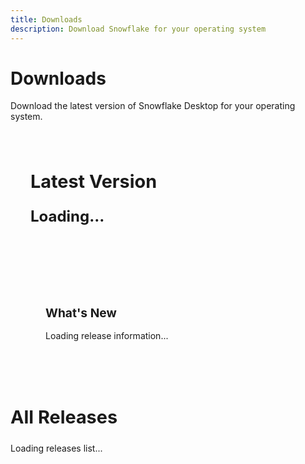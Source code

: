 ```yaml
---
title: Downloads
description: Download Snowflake for your operating system
---
```


# Downloads

Download the latest version of Snowflake Desktop for your operating system.

<div class="download-section">
  <div class="latest-release">
    <h2>Latest Version</h2>
    <div class="release-info">
      <div class="version-info">
        <span class="version" id="latest-version">Loading...</span>
        <span class="release-date" id="latest-date"></span>
      </div>
      <div class="download-buttons">
        <a href="#" class="btn btn-primary" id="download-windows" style="display: none;">
          <i class="icon">💻</i>
          Windows
        </a>
        <a href="#" class="btn btn-primary" id="download-linux" style="display: none;">
          <i class="icon">🐧</i>
          Linux
        </a>
        <a href="#" class="btn btn-primary" id="download-macos" style="display: none;">
          <i class="icon">🍎</i>
          macOS
        </a>
      </div>
      <div class="additional-downloads">
        <div class="platform-group" id="windows-group" style="display: none;">
          <h4>Windows</h4>
          <div class="download-links">
            <a href="#" class="download-link" id="download-windows-msi" style="display: none;">MSI Installer</a>
          </div>
        </div>
        <div class="platform-group" id="linux-group" style="display: none;">
          <h4>Linux</h4>
          <div class="download-links">
            <a href="#" class="download-link" id="download-linux-deb" style="display: none;">DEB Package</a>
            <a href="#" class="download-link" id="download-linux-rpm" style="display: none;">RPM Package</a>
          </div>
        </div>
      </div>
    </div>
    <div class="release-notes">
      <h3>What's New</h3>
      <div id="release-notes-content">Loading release information...</div>
    </div>
  </div>

  <div class="all-releases">
    <h2>All Releases</h2>
    <div id="all-releases-content">
      <p>Loading releases list...</p>
    </div>
  </div>
</div>

<script>
// Check if we're in the browser
if (typeof window !== 'undefined' && typeof document !== 'undefined') {
  // GitHub API endpoints
  const GITHUB_API_BASE = 'https://api.github.com/repos/ikloster03/snowflake-desktop';
  const LATEST_RELEASE_URL = `${GITHUB_API_BASE}/releases/latest`;
  const ALL_RELEASES_URL = `${GITHUB_API_BASE}/releases`;

  // Function to fetch latest release
  async function fetchLatestRelease() {
    try {
      const response = await fetch(LATEST_RELEASE_URL);
      if (!response.ok) {
        throw new Error(`HTTP error! status: ${response.status}`);
      }
      const release = await response.json();
      return release;
    } catch (error) {
      console.error('Error loading latest release:', error);
      return null;
    }
  }

  // Function to fetch all releases
  async function fetchAllReleases() {
    try {
      const response = await fetch(ALL_RELEASES_URL);
      if (!response.ok) {
        throw new Error(`HTTP error! status: ${response.status}`);
      }
      const releases = await response.json();
      return releases;
    } catch (error) {
      console.error('Error loading all releases:', error);
      return [];
    }
  }

  // Function to find primary asset by platform
  function getPrimaryAssetByPlatform(assets, platform) {
    const patterns = {
      windows: [
        /\.exe$/i,
        /windows.*\.zip$/i,
        /win.*\.zip$/i,
        /\.msi$/i
      ],
      linux: [
        /\.AppImage$/i,
        /linux.*\.tar\.gz$/i,
        /\.deb$/i,
        /\.rpm$/i
      ],
      macos: [
        /\.dmg$/i,
        /darwin.*\.tar\.gz$/i,
        /macos.*\.zip$/i,
        /osx.*\.zip$/i
      ]
    };

    const platformPatterns = patterns[platform] || [];
    
    for (const pattern of platformPatterns) {
      const asset = assets.find(asset => 
        pattern.test(asset.name) && 
        !asset.name.endsWith('.sig') && 
        asset.name !== 'latest.json'
      );
      if (asset) return asset;
    }
    
    return null;
  }

  // Function to update download page
  async function updateDownloadPage() {
    try {
      const [latestRelease, allReleases] = await Promise.all([
        fetchLatestRelease(),
        fetchAllReleases()
      ]);

      if (latestRelease) {
        // Update latest version info
        const versionElement = document.getElementById('latest-version');
        const dateElement = document.getElementById('latest-date');
        
        if (versionElement) {
          versionElement.textContent = latestRelease.tag_name;
        }
        
        if (dateElement) {
          const releaseDate = new Date(latestRelease.published_at);
          dateElement.textContent = releaseDate.toLocaleDateString('en-US');
        }

        // Update download buttons
        const platforms = ['windows', 'linux', 'macos'];
        platforms.forEach(platform => {
          const button = document.getElementById(`download-${platform}`);
          if (button) {
            const asset = getPrimaryAssetByPlatform(latestRelease.assets, platform);
            if (asset) {
              button.href = asset.browser_download_url;
              button.style.display = 'inline-flex';
              button.setAttribute('download', '');
            }
          }
        });

        // Update additional download links
        const additionalDownloads = {
          'windows-msi': /\.msi$/i,
          'linux-deb': /\.deb$/i,
          'linux-rpm': /\.rpm$/i
        };

        Object.entries(additionalDownloads).forEach(([id, pattern]) => {
          const link = document.getElementById(`download-${id}`);
          if (link) {
            const asset = latestRelease.assets.find(asset => 
              pattern.test(asset.name) && 
              !asset.name.endsWith('.sig') && 
              asset.name !== 'latest.json'
            );
            if (asset) {
              link.href = asset.browser_download_url;
              link.style.display = 'inline-flex';
              link.setAttribute('download', '');
            }
          }
        });

        // Show groups with additional links
        const windowsGroup = document.getElementById('windows-group');
        const linuxGroup = document.getElementById('linux-group');
        
        if (windowsGroup && document.getElementById('download-windows-msi').style.display !== 'none') {
          windowsGroup.style.display = 'block';
        }
        
        if (linuxGroup && (document.getElementById('download-linux-deb').style.display !== 'none' || 
                          document.getElementById('download-linux-rpm').style.display !== 'none')) {
          linuxGroup.style.display = 'block';
        }

        // Update release notes
        const notesElement = document.getElementById('release-notes-content');
        if (notesElement) {
          if (latestRelease.body && latestRelease.body.trim()) {
            notesElement.innerHTML = latestRelease.body
              .replace(/\n/g, '<br>')
              .replace(/\*\*(.*?)\*\*/g, '<strong>$1</strong>')
              .replace(/\*(.*?)\*/g, '<em>$1</em>');
          } else {
            notesElement.innerHTML = '<p>Release information not available.</p>';
          }
        }
      }

      // Update all releases list
      const allReleasesElement = document.getElementById('all-releases-content');
      if (allReleasesElement && allReleases.length > 0) {
        // Filter out current release from all releases list
        const filteredReleases = allReleases.filter(release => 
          !latestRelease || release.id !== latestRelease.id
        );
        
        if (filteredReleases.length > 0) {
          allReleasesElement.innerHTML = filteredReleases.map(release => {
            const releaseDate = new Date(release.published_at);
            const assets = release.assets.filter(asset => 
              !asset.name.endsWith('.sig') && asset.name !== 'latest.json'
            );
            
            const downloadLinks = assets.map(asset => 
              `<a href="${asset.browser_download_url}" class="download-link" download>${asset.name}</a>`
            ).join('');

            const preReleaseNote = release.prerelease ? '<span class="pre-release">Pre-release</span>' : '';

            return `
              <div class="release-item">
                <div class="release-header">
                  <h3>${release.tag_name} ${preReleaseNote}</h3>
                  <span class="release-date">${releaseDate.toLocaleDateString('en-US')}</span>
                </div>
                <div class="release-body">
                  ${release.body ? release.body.replace(/\n/g, '<br>').replace(/\*\*(.*?)\*\*/g, '<strong>$1</strong>') : 'No description available'}
                </div>
                <div class="release-downloads">
                  ${downloadLinks}
                </div>
              </div>
            `;
          }).join('');
        } else {
          allReleasesElement.innerHTML = '<p>No previous releases found.</p>';
        }
      }
    } catch (error) {
      console.error('Error updating download page:', error);
    }
  }

  // Run page update after DOM is loaded
  if (document.readyState === 'loading') {
    document.addEventListener('DOMContentLoaded', updateDownloadPage);
  } else {
    updateDownloadPage();
  }

  // Additional check for cases when DOMContentLoaded has already passed
  window.addEventListener('load', function() {
    if (document.getElementById('latest-version') && document.getElementById('latest-version').textContent === 'Loading...') {
      updateDownloadPage();
    }
  });
}
</script>

<style>
.download-section {
  max-width: 800px;
  margin: 0 auto;
  padding: 2rem 0;
}

.latest-release {
  background: var(--vp-c-bg-soft);
  border-radius: 12px;
  padding: 2rem;
  margin-bottom: 3rem;
  border: 1px solid var(--vp-c-divider);
}

.latest-release h2 {
  margin-top: 0;
  color: var(--vp-c-text-1);
  font-size: 1.8rem;
  margin-bottom: 1.5rem;
}

.release-info {
  margin-bottom: 2rem;
}

.version-info {
  display: flex;
  align-items: center;
  gap: 1rem;
  margin-bottom: 1.5rem;
}

.version {
  font-size: 1.5rem;
  font-weight: 700;
  color: var(--vp-c-brand);
}

.release-date {
  color: var(--vp-c-text-2);
  font-size: 0.9rem;
}

.download-buttons {
  display: flex;
  gap: 1rem;
  flex-wrap: wrap;
}

.btn {
  display: inline-flex;
  align-items: center;
  gap: 0.5rem;
  padding: 0.75rem 1.5rem;
  border-radius: 8px;
  text-decoration: none !important;
  font-weight: 600;
  font-size: 1rem;
  transition: all 0.3s ease;
  border: 2px solid transparent;
  position: relative;
  text-transform: uppercase;
  letter-spacing: 0.5px;
  z-index: 1;
}

.btn:hover {
  text-decoration: none !important;
}

.btn:focus,
.btn:active,
.btn:visited {
  text-decoration: none !important;
}

.btn * {
  position: relative;
  z-index: 2;
}

.btn-primary {
  background: linear-gradient(135deg, var(--vp-c-brand), var(--vp-c-brand-darker));
  color: white !important;
}

.btn-primary:hover {
  background: linear-gradient(135deg, var(--vp-c-brand-darker), var(--vp-c-brand));
  transform: translateY(-3px);
  box-shadow: 0 8px 25px rgba(0, 0, 0, 0.15);
}

.btn-primary:focus,
.btn-primary:active,
.btn-primary:visited {
  color: white !important;
}

.btn-secondary {
  background: linear-gradient(135deg, var(--vp-c-bg-soft), var(--vp-c-bg));
  color: var(--vp-c-text-1) !important;
  border: 2px solid var(--vp-c-divider);
}

.btn-secondary:hover {
  background: linear-gradient(135deg, var(--vp-c-bg), var(--vp-c-bg-soft));
  border-color: var(--vp-c-brand);
  transform: translateY(-3px);
  box-shadow: 0 8px 25px rgba(0, 0, 0, 0.1);
}

.btn-secondary:focus,
.btn-secondary:active,
.btn-secondary:visited {
  color: var(--vp-c-text-1) !important;
}

.icon {
  font-size: 1.2rem;
}

.release-notes {
  background: var(--vp-c-bg);
  border-radius: 8px;
  padding: 1.5rem;
  border: 1px solid var(--vp-c-divider);
}

.release-notes h3 {
  margin-top: 0;
  color: var(--vp-c-text-1);
  font-size: 1.2rem;
  margin-bottom: 1rem;
}

.all-releases h2 {
  color: var(--vp-c-text-1);
  font-size: 1.8rem;
  margin-bottom: 1.5rem;
}

.release-item {
  background: var(--vp-c-bg-soft);
  border-radius: 8px;
  padding: 1.5rem;
  margin-bottom: 1.5rem;
  border: 1px solid var(--vp-c-divider);
}

.release-header {
  display: flex;
  justify-content: space-between;
  align-items: center;
  margin-bottom: 1rem;
}

.release-header h3 {
  margin: 0;
  color: var(--vp-c-text-1);
  font-size: 1.3rem;
}

.pre-release {
  background: #f59e0b;
  color: white;
  padding: 0.2rem 0.5rem;
  border-radius: 4px;
  font-size: 0.7rem;
  font-weight: 600;
  text-transform: uppercase;
  margin-left: 0.5rem;
}

.release-body {
  color: var(--vp-c-text-2);
  line-height: 1.6;
  margin-bottom: 1rem;
}

.release-downloads {
  display: flex;
  gap: 0.5rem;
  flex-wrap: wrap;
}

.download-link {
  background: var(--vp-c-brand);
  color: white;
  padding: 0.4rem 0.8rem;
  border-radius: 4px;
  text-decoration: none !important;
  font-size: 0.8rem;
  font-weight: 500;
  transition: all 0.2s ease;
}

.download-link:hover {
  background: var(--vp-c-brand-darker);
  transform: translateY(-1px);
  text-decoration: none !important;
}

.download-link:focus,
.download-link:active,
.download-link:visited {
  text-decoration: none !important;
}

@media (max-width: 768px) {
  .download-section {
    padding: 1rem;
  }
  
  .latest-release {
    padding: 1.5rem;
  }
  
  .version-info {
    flex-direction: column;
    align-items: flex-start;
    gap: 0.5rem;
  }
  
  .download-buttons {
    flex-direction: column;
  }
  
  .btn {
    justify-content: center;
  }
  
  .release-header {
    flex-direction: column;
    align-items: flex-start;
    gap: 0.5rem;
  }
  
  .release-downloads {
    flex-direction: column;
  }
}

.additional-downloads {
  margin-top: 1.5rem;
  padding-top: 1.5rem;
  border-top: 1px solid var(--vp-c-divider);
}

.platform-group {
  margin-bottom: 1.5rem;
}

.platform-group h4 {
  margin: 0 0 0.75rem 0;
  color: var(--vp-c-text-1);
  font-size: 1rem;
  font-weight: 600;
}

.platform-group .download-links {
  display: flex;
  gap: 0.75rem;
  flex-wrap: wrap;
}

.platform-group .download-link {
  background: var(--vp-c-bg);
  color: var(--vp-c-text-1) !important;
  padding: 0.5rem 1rem;
  border-radius: 6px;
  text-decoration: none !important;
  font-size: 0.9rem;
  font-weight: 500;
  border: 1px solid var(--vp-c-divider);
  transition: all 0.2s ease;
}

.platform-group .download-link:hover {
  background: var(--vp-c-brand-soft);
  border-color: var(--vp-c-brand);
  transform: translateY(-1px);
  text-decoration: none !important;
}

.platform-group .download-link:focus,
.platform-group .download-link:active,
.platform-group .download-link:visited {
  text-decoration: none !important;
}
</style> 
